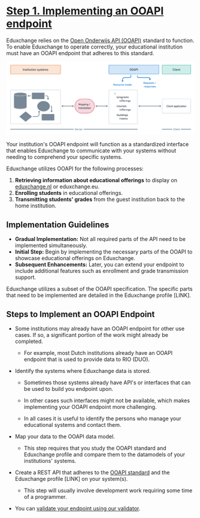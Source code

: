 # [Step 1. Implementing an OOAPI endpoint](https://wiki.surfnet.nl/display/EDX/Step+1.+Implementing+an+OOAPI+endpoint)


Eduxchange relies on the [Open Onderwijs API (OOAPI)](https://openonderwijsapi.nl/#/) standard to function. To enable Eduxchange to operate correctly, your educational institution must have an OOAPI endpoint that adheres to this standard.

![conceptual-model](images/conceptual-model.png)

Your institution's OOAPI endpoint will function as a standardized interface that enables Eduxchange to communicate with your systems without needing to comprehend your specific systems.

Eduxchange utilizes OOAPI for the following processes:

1.  **Retrieving information about educational offerings** to display on [eduxchange.nl](http://eduxchange.nl/) or eduxchange.eu.
2.  **Enrolling students** in educational offerings.
3.  **Transmitting students' grades** from the guest institution back to the home institution.

## Implementation Guidelines

- **Gradual Implementation:** Not all required parts of the API need to be implemented simultaneously.
- **Initial Step:** Begin by implementing the necessary parts of the OOAPI to showcase educational offerings on Eduxchange.
- **Subsequent Enhancements:** Later, you can extend your endpoint to include additional features such as enrollment and grade transmission support.

Eduxchange utilizes a subset of the OOAPI specification. The specific parts that need to be implemented are detailed in the Eduxchange profile \[LINK\].

## Steps to Implement an OOAPI Endpoint

- Some institutions may already have an OOAPI endpoint for other use cases. If so, a significant portion of the work might already be completed.

    - For example, most Dutch institutions already have an OOAPI endpoint that is used to provide data to RIO (DUO).
- Identify the systems where Eduxchange data is stored.

    - Sometimes those systems already have API's or interfaces that can be used to build you endpoint upon.

    - In other cases such interfaces might not be available, which makes implementing your OOAPI endpoint more challenging.

    - In all cases it is useful to identify the persons who manage your educational systems and contact them.

- Map your data to the OOAPI data model.

    - This step requires that you study the OOAPI standard and Eduxchange profile and compare them to the datamodels of your institutions' systems.
- Create a REST API that adheres to the [OOAPI standard](https://openonderwijsapi.nl/specification/v5/docs.html) and the Eduxchange profile \[LINK\] on your system(s).

    - This step will usually involve development work requiring some time of a programmer.
- You can [validate your endpoint using our validator](https://wiki.surfnet.nl/display/EDX/Step+4.+Validating+your+OOAPI+endpoint).
